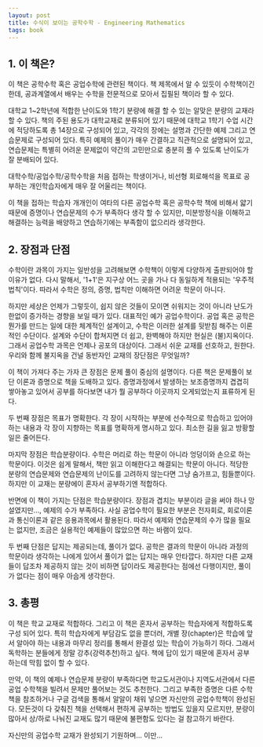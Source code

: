 ```yaml
---
layout: post
title: 수식이 보이는 공학수학 - Engineering Mathematics
tags: book
---
```


## 1. 이 책은?
이 책은 공학수학 혹은 공업수학에 관련된 책이다. 책 제목에서 알 수 있듯이 수학책이긴 한데, 공과계열에서 배우는 수학을 전문적으로 모아서 집필된 책이라 할 수 있다. 

대학교 1~2학년에 적합한 난이도와 1학기 분량에 해결 할 수 있는 알맞은 분량의 교재라 할 수 있다. 책의 주된 용도가 대학교재로 분류되어 있기 때문에 대학교 1학기 수업 시간에 적당하도록 총 14장으로 구성되어 있고, 각각의 장에는 설명과 간단한 예제 그리고 연습문제로 구성되어 있다. 특히 예제의 풀이가 매우 간결하고 직관적으로 설명되어 있고, 연습문제는 특별히 어려운 문제없이 약간의 고민만으로 충분히 풀 수 있도록 난이도가 잘 분배되어 있다. 

대학수학/공업수학/공학수학을 처음 접하는 학생이거나, 비선형 회로해석을 목표로 공부하는 개인학습자에게 매우 잘 어울리는 책이다.

이 책을 접하는 학습자 개개인이 여타의 다른 공업수학 혹은 공학수학 책에 비해서 얇기 때문에 증명이나 연습문제의 수가 부족하다 생각 할 수 있지만, 미분방정식을 이해하고 해결하는 능력을 배양하고 연습하기에는 부족함이 없으리라 생각한다. 

## 2. 장점과 단점
수학이란 과목이 가지는 일반성을 고려해보면 수학책이 이렇게 다양하게 출판되어야 할 이유가 없다. 다시 말해서, '1+1'은 지구상 어느 곳을 가나 다 동일하게 적용되는 '우주적법칙'이다. 따라서 수학은 정의, 증명, 법칙만 이해하면 어려운 학문이 아니다.

하지만 세상은 언제가 그렇듯이, 쉽지 않은 것들이 모이면 쉬워지는 것이 아니라 난도가 한없이 증가하는 경향을 보일 때가 있다. 대표적인 예가 공업수학이다. 공업 혹은 공학은 뭔가를 만드는 일에 대한 체계적인 설계이고, 수학은 이러한 설계를 뒷받침 해주는 이론적인 수단이다. 설계와 수단이 합쳐지면 더 쉽고, 완벽해야 하지만 현실은 (불)지옥이다. 그래서 공업수학 과목은 언제나 공포의 대상이다. 그래서 쉬운 교재를 선호하고, 원한다. 우리와 함께 불지옥을 건널 동반자인 교재의 장단점은 무엇일까?

이 책이 가져다 주는 가자 큰 장점은 문제 풀이 중심의 설명이다. 다른 책은 문제풀이 보단 이론과 증명으로 책을 도배하고 있다. 증명과정에서 발생하는 보조증명까지 겹겹히 쌓아놓고 있어서 공부를 하다보면 내가 뭘 공부하다 이곳까지 오게되었는지 표류하게 된다.

두 번째 장점은 목표가 명확한다. 각 장이 시작하는 부분에 선수적으로 학습하고 있어야 하는 내용과 각 장이 지향하는 목표를 명확하게 명시하고 있다. 최소한 길을 잃고 방황할 일은 줄어든다.

마지막 장점은 학습분량이다. 수학은 머리로 하는 학문이 아니라 엉덩이와 손으로 하는 학문이다. 이것은 쉽게 말해서, 책만 읽고 이해한다고 해결되는 학문이 아니다. 적당한 분량의 연습문제와 연습문제의 난이도를 고려하지 않는다면 그냥 숨가프고, 힘들뿐이다. 하지만 이 교재는 분량에이 혼자서 공부하기엔 적합하다.

반면에 이 책이 가지는 단점은 학습분량이다. 장점과 겹치는 부분이라 글을 써야 하나 망설였지만..., 예제의 수가 부족하다. 사실 공업수학이 필요한 부분은 전자회로, 회로이론과 통신이론과 같은 응용과목에서 활용된다. 따라서 예제와 연습문제의 수가 많을 필요는 없지만, 조금은 실용적인 예제들이 많았으면 하는 바램이 있다.

두 번째 단점은 답지는 제공되는데, 풀이가 없다. 공학은 결과의 학문이 아니라 과정의 학문이라 생각하는 나에게 있어서 풀이가 없는 답지는 매우 안타깝다. 하지만 다른 교재들이 답조차 제공하지 않는 것이 비하면 답이라도 제공한다는 점에선 다행이지만, 풀이가 없다는 점이 매우 아숩게 생각한다. 

## 3. 총평
이 책은 학교 교재로 적합하다. 그리고 이 책은 혼자서 공부하는 학습자에게 적합하도록 구성 되어 있다. 특히 학습자에게 부담감도 없을 뿐더러, 개별 장(chapter)은 학습에 앞서 알아야 하는 내용과 마무리 정리를 통해서 완결성 있는 학습이 가능하기 하다. 그래서 독학하는 분들에게 정말 강추(강력추천)하고 싶다. 책에 답이 있기 때문에 혼자서 공부하는데 막힘 없이 할 수 있다. 

만약, 이 책의 예제나 연습문제 분량이 부족하다면 학교도서관이나 지역도서관에서 다른 공업 수학책을 빌려서 문제만 풀어보는 것도 추천한다. 그리고 부족한 증명은 다른 수학책을 참조하거나 구글 검색을 통해서 알알이 채워 넣으면 자신만의 공업수학책이 완성된다. 모든것이 다 갖춰진 책을 선택해서 편하게 공부하는 방법도 있을지 모르지만, 분량이 많아서 상/하로 나눠진 교재도 많기 때문에 불편함도 있다는 걸 참고하기 바란다.

자신만의 공업수학 교재가 완성되기 기원하며... 이만...